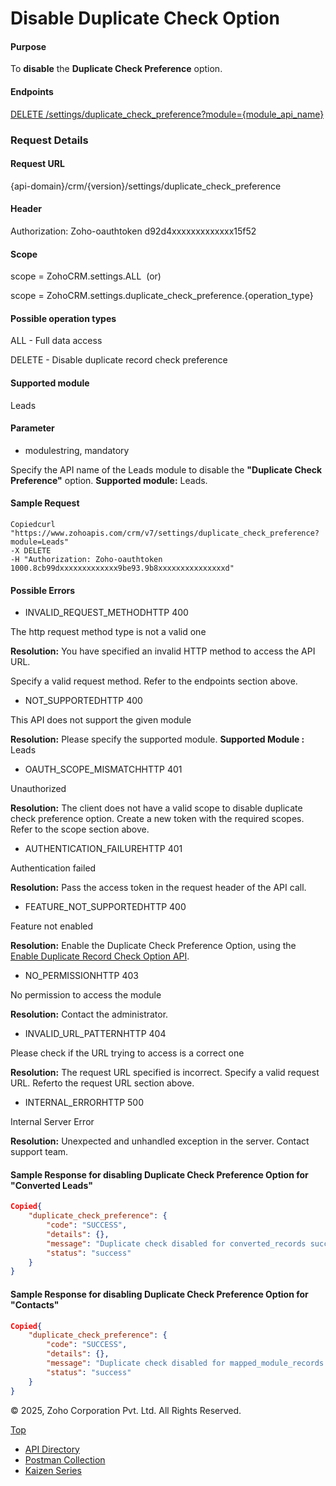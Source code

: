 
# Disable Duplicate Check Option

#### Purpose

To **disable** the **Duplicate Check Preference** option.

#### Endpoints

[DELETE /settings/duplicate\_check\_preference?module={module\_api\_name}](https://www.zoho.com/crm/developer/docs/api/v7/disable-duplicate-record-check.html)

### Request Details

#### Request URL

{api-domain}/crm/{version}/settings/duplicate\_check\_preference

#### Header

Authorization: Zoho-oauthtoken d92d4xxxxxxxxxxxxx15f52

#### Scope

scope = ZohoCRM.settings.ALL  (or)

scope = ZohoCRM.settings.duplicate\_check\_preference.{operation\_type}

#### Possible operation types

ALL - Full data access

DELETE - Disable duplicate record check preference

#### Supported module

Leads

#### Parameter

- modulestring, mandatory



Specify the API name of the Leads module to disable the **"Duplicate Check Preference"** option. **Supported module:** Leads.


#### Sample Request

``` curl
Copiedcurl "https://www.zohoapis.com/crm/v7/settings/duplicate_check_preference?module=Leads"
-X DELETE
-H "Authorization: Zoho-oauthtoken 1000.8cb99dxxxxxxxxxxxxx9be93.9b8xxxxxxxxxxxxxxxd"
```

#### Possible Errors

- INVALID\_REQUEST\_METHODHTTP 400



The http request method type is not a valid one

**Resolution:** You have specified an invalid HTTP method to access the API URL.

Specify a valid request method. Refer to the endpoints section above.

- NOT\_SUPPORTEDHTTP 400



This API does not support the given module

**Resolution:** Please specify the supported module. **Supported Module :** Leads

- OAUTH\_SCOPE\_MISMATCHHTTP 401



Unauthorized

**Resolution:** The client does not have a valid scope to disable duplicate check preference option. Create a new token with the required scopes. Refer to the scope section above.

- AUTHENTICATION\_FAILUREHTTP 401



Authentication failed

**Resolution:** Pass the access token in the request header of the API call.

- FEATURE\_NOT\_SUPPORTEDHTTP 400



Feature not enabled

**Resolution:** Enable the Duplicate Check Preference Option, using the [Enable Duplicate Record Check Option API](https://www.zoho.com/crm/developer/docs/api/v7/enable-duplicate-record-check.html).

- NO\_PERMISSIONHTTP 403



No permission to access the module

**Resolution:** Contact the administrator.

- INVALID\_URL\_PATTERNHTTP 404



Please check if the URL trying to access is a correct one

**Resolution:** The request URL specified is incorrect. Specify a valid request URL. Referto the request URL section above.

- INTERNAL\_ERRORHTTP 500



Internal Server Error

**Resolution:** Unexpected and unhandled exception in the server. Contact support team.


#### Sample Response for disabling Duplicate Check Preference Option for "Converted Leads"

``` json
Copied{
    "duplicate_check_preference": {
        "code": "SUCCESS",
        "details": {},
        "message": "Duplicate check disabled for converted_records successfully.",
        "status": "success"
    }
}
```

#### Sample Response for disabling Duplicate Check Preference Option for "Contacts"

``` json
Copied{
    "duplicate_check_preference": {
        "code": "SUCCESS",
        "details": {},
        "message": "Duplicate check disabled for mapped_module_records successfully.",
        "status": "success"
    }
}

```

© 2025, Zoho Corporation Pvt. Ltd. All Rights Reserved.

[Top](https://www.zoho.com/crm/developer/docs/api/v7/disable-duplicate-record-check.html#top)

- [API Directory](https://www.zoho.com/crm/developer/docs/api-directory.html?source_from=qlink_)
- [Postman Collection](https://www.postman.com/zohocrmdevelopers/workspace/zoho-crm-developers/overview?source_from=qlink_)
- [Kaizen Series](https://www.zoho.com/crm/developer/docs/kaizen-series-directory.html?source_from=qlink_)